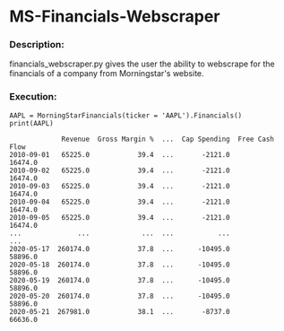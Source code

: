 # MS-Financials-Webscraper

### Description:
financials_webscraper.py gives the user the ability to webscrape for the financials of a company from Morningstar's website. 

### Execution:

```
AAPL = MorningStarFinancials(ticker = 'AAPL').Financials()
print(AAPL)
```

```
             Revenue  Gross Margin %  ...  Cap Spending  Free Cash Flow
2010-09-01   65225.0            39.4  ...       -2121.0         16474.0
2010-09-02   65225.0            39.4  ...       -2121.0         16474.0
2010-09-03   65225.0            39.4  ...       -2121.0         16474.0
2010-09-04   65225.0            39.4  ...       -2121.0         16474.0
2010-09-05   65225.0            39.4  ...       -2121.0         16474.0
...              ...             ...  ...           ...             ...
2020-05-17  260174.0            37.8  ...      -10495.0         58896.0
2020-05-18  260174.0            37.8  ...      -10495.0         58896.0
2020-05-19  260174.0            37.8  ...      -10495.0         58896.0
2020-05-20  260174.0            37.8  ...      -10495.0         58896.0
2020-05-21  267981.0            38.1  ...       -8737.0         66636.0
```